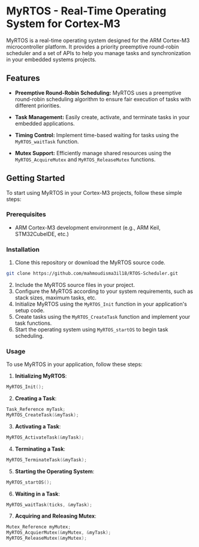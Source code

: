 # MyRTOS - Real-Time Operating System for Cortex-M3

MyRTOS is a real-time operating system designed for the ARM Cortex-M3 microcontroller platform. It provides a priority preemptive round-robin scheduler and a set of APIs to help you manage tasks and synchronization in your embedded systems projects.

## Features

- **Preemptive Round-Robin Scheduling:** MyRTOS uses a preemptive round-robin scheduling algorithm to ensure fair execution of tasks with different priorities.

- **Task Management:** Easily create, activate, and terminate tasks in your embedded applications.

- **Timing Control:** Implement time-based waiting for tasks using the `MyRTOS_waitTask` function.

- **Mutex Support:** Efficiently manage shared resources using the `MyRTOS_AcquireMutex` and `MyRTOS_ReleaseMutex` functions.

## Getting Started

To start using MyRTOS in your Cortex-M3 projects, follow these simple steps:

### Prerequisites

- ARM Cortex-M3 development environment (e.g., ARM Keil, STM32CubeIDE, etc.)

### Installation

1. Clone this repository or download the MyRTOS source code.
```bash
git clone https://github.com/mahmoudisma3il18/RTOS-Scheduler.git
```

2. Include the MyRTOS source files in your project.
3. Configure the MyRTOS according to your system requirements, such as stack sizes, maximum tasks, etc.
4. Initialize MyRTOS using the `MyRTOS_Init` function in your application's setup code.
5. Create tasks using the `MyRTOS_CreateTask` function and implement your task functions.
6. Start the operating system using `MyRTOS_startOS` to begin task scheduling.

### Usage

To use MyRTOS in your application, follow these steps:

1. **Initializing MyRTOS**:
```c
MyRTOS_Init();
```
2. **Creating a Task**:
 ```c
Task_Reference myTask;
MyRTOS_CreateTask(&myTask);
```
3. **Activating a Task**:
```c
MyRTOS_ActivateTask(&myTask);
```
4. **Terminating a Task**: 
```c
MyRTOS_TerminateTask(&myTask);
```
5. **Starting the Operating System**:
```c
MyRTOS_startOS();
```
6. **Waiting in a Task**:
```c
MyRTOS_waitTask(ticks, &myTask);
```
7. **Acquiring and Releasing Mutex**:
```c
Mutex_Reference myMutex;
MyRTOS_AcquierMutex(&myMutex, &myTask);
MyRTOS_ReleaseMutex(&myMutex);
